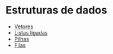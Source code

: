 # Estruturas de dados
* [Vetores](/Estruturas%20de%20dados/Vetores/)
* [Listas ligadas](/Estruturas%20de%20dados/Listas%20ligadas/)
* [Pilhas](/Estruturas%20de%20dados/Pilhas/)
* [Filas](/Estruturas%20de%20dados/Filas/)
